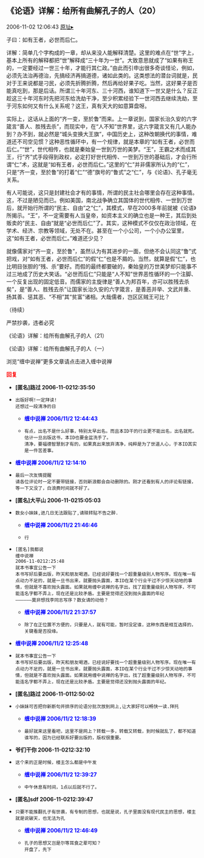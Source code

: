 ## 《论语》详解：给所有曲解孔子的人（20）
2006-11-02 12:06:43
[原址▸](http://www.fxgan.com/chan_time/2006_07_12/351.htm)



 



 


 子曰：如有王者，必世而后仁。


 


 详解：简单几个字构成的一章，却从来没人能解释清楚。这里的难点在“世”字上，基本上所有的解释都把“世”解释成“三十年为一世”。大致意思就成了“如果有称王的，一定要经过一世三十年，才能行其仁政。”由此而引申出很多奇谈怪论，例如，必须先法治再德治，先搞经济再搞道德，诸如此类的。这类想法的潜台词就是，民对于王来说都是刁民，必须先折腾折腾，然后再给好果子吃。当然，这好果子是否能真吃到，那是后话。所谓三十年河东、三十河西，谁知道下一世又是什么？反正趁这三十年河东时先把河东给洗劫干净，至少积累经验下一世河西去继续洗劫，至于河东如何又有什么关系呢？这王，真有天大的如意算盘呀。


 


  实际上，这话从上面的“齐一变，至於鲁”而来。上一章说到，国家长治久安的六字箴言“善人、胜残去杀”，而现实中，在“人不知”世界里，这六字箴言又有几人能办到？办不到，就必然是“城头变换大王旗”，中国历史上，这种改朝换代的事情，难道还不司空见惯？这种恶性循环中，有一个规律，就是本章的“如有王者，必世而后仁。”“世”，世代相传，也就是秦始皇一世到万世的美梦。“王”，王霸之术而成其王，行“齐”式手段得到政权，必定打好世代相传、一世到万世的基础后，才会行所谓“仁”术，这就是“如有王者，必世而后仁。”这里的“仁”并非儒家所认为的“仁”，只是“齐一变，至於鲁”的打着“仁”“德”旗号的“鲁式”之“仁”，与《论语》、孔子毫无关系。


 


  有人可能说，这只是封建社会才有的事情，所谓的民主社会哪里会存在这种事情。这，不过是陋见而已。例如美国，南北战争确立其国体的世代相传、一世到万世后，就开始行所谓的“民主、自由”之“仁”，其模式，早在2000多年前就被《论语》所揭示。“王”，不一定需要有人当皇帝，如资本主义的确立也是一种王，其后到处贩卖的“民主、自由”就是“必世而后仁”了。其实，这种模式不仅仅在政治领域，在学术、经济、宗教等领域，无处不在。甚至在一个小公司，一个小办公室里，这“如有王者，必世而后仁。”难道还少见？


 


  就像儒家对“齐一变，至於鲁”，虽然认为有其进步的一面，但绝不会认同这“鲁”式把戏，对“如有王者，必世而后仁”的假“仁”也是不屑的。当然，就算是假“仁”，也比明目张胆的“残、杀”要好。而假的最终都要破的，秦始皇的万世美梦却只能事不过三地成了历史大笑话。“必世而后仁”只能是“人不知”世界恶性循环的一个注脚、一个反复出现的固定低音。而儒家的主旋律是“善人为邦百年，亦可以胜残去杀矣”，是“善人、胜残去杀”让国家长治久安的六字箴言，是善恶并举、文武并重、扬其善、惩其恶、“不相”其“贫富”诸相。大哉儒者，岂区区贼王可比？


 


 
  （待续）
 
 
  
 
 
  严禁抄袭，违者必究
 
 
  
 
 
  《论语》详解：给所有曲解孔子的人（21）
 
 
  
 
 
  《论语》详解：给所有曲解孔子的人（一）
 
 
  
 
 
  
 
 
  
 
 
  
   浏览“缠中说禅”更多文章请点击进入缠中说禅
  
 





<font color='red'>**回复**</font>


- **[匿名]路过 2006-11-0212:35:50**
- ```
  出版好啊!一定拜读!
  还想过一段清净的日
  ```
   - **<font color='blue'>缠中说禅 2006/11/2 12:44:43</font>**
   - ```
     有点，出名不是什么好事，特别太早出名。而且本ID干的行业更不能出名，出名就死。估计一旦出版这书，本ID也要金盆洗手了。
     清净，要福德智慧到才有的，如果真出来放弃清净，纯粹是为了世道人心，于本ID其实是一件苦差事。
     ```
- **<font color='blue'>缠中说禅 2006/11/2 12:14:10</font>**
- ```
  最后一次友情提醒
  请各位评论时一定不要带链接，否则新浪都会自动删除的。刚才还看到有人的评论有链接，等一下又没了，白浪费时间就不好了。
  ```
- **[匿名]大平山 2006-11-0215:05:03**
- ```
  数女小妹妹,进几日无法跟贴了,请赎转贴不告之醉.
  ```
   - **<font color='blue'>缠中说禅 2006/11/2 21:46:46</font>**
   - ```
     行
     ```
- ```
  [匿名]我都说
  缠中说禅
  2006-11-0212:25:48
  就本书事宜公告一下
  本书写好后要出版，昨天和朋友喝酒，已经说好要找一个超重量级别人物写序。现在唯一有点动力不足的，就是一旦书出来，就要抛头露面，本ID在某个行业干过不少惊天动地的事情，但就是不喜欢抛头露面。如果就用缠中说禅的名字出，找了超重量级别人物写序，不可能连名字都不弄上，现在还是比较矛盾。主要是觉得还没到抛头露面的年纪
  ――――――莫非想找李同志写序？数女请的动他？
  ```
   - **<font color='blue'>缠中说禅 2006/11/2 21:37:57</font>**
   - ```
     除了在正位置不方便的，只要是人，就有可能，暂时没定谁，这种东西是相互选择的，关键看是否投缘。
     ```
- **<font color='blue'>缠中说禅 2006/11/2 12:25:48</font>**
- ```
  就本书事宜公告一下
  本书写好后要出版，昨天和朋友喝酒，已经说好要找一个超重量级别人物写序。现在唯一有点动力不足的，就是一旦书出来，就要抛头露面，本ID在某个行业干过不少惊天动地的事情，但就是不喜欢抛头露面。如果就用缠中说禅的名字出，找了超重量级别人物写序，不可能连名字都不弄上，现在还是比较矛盾。主要是觉得还没到抛头露面的年纪。
  ```
- **[匿名]路过 2006-11-0112:50:02**
- ```
  小妹妹可否把你新断句并排序的论语分批次放到网上,让大家好可以畅快一读.拜托
  ```
   - **<font color='blue'>缠中说禅 2006/11/2 12:18:39</font>**
   - ```
     最好就来这里看吧，这里不是网上？转载一多，转载又转载，到时候就乱了，都不知道谁写的，因为已经联系好要出版的，版权很重要。
     ```
- **爷们干你 2006-11-0212:32:10**
- ```
  这个来的正是时候，楼主怎么都是中午发
  ```
   - **<font color='blue'>缠中说禅 2006/11/2 12:39:27</font>**
   - ```
     中午休息有时间，1点以后就不行了。
     ```
- **[匿名]sdf 2006-11-0212:39:47**
- ```
  只要不能推翻孔子有世袭，有专制的思想，也就是说，孔子里面没有现代民主的思想，楼主就是说破天，也无法为孔
  ```
   - **<font color='blue'>缠中说禅 2006/11/2 12:46:49</font>**
   - ```
     孔子的思想又岂是尔等耳食之辈可知？
     开盘了，先下
     ```

